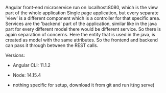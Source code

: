 Angular front-end microservice run on localhost:8080, which is the view part of the whole application
Single page application, but every separate 'view' is a different component which is a controller for that specific area.
Services are the 'backend' part of the application, similar like in the java part for every different model there would be different service. So there is again separation of concerns.
Here the entity that is used in the java, is created as model with the same attributes. So the frontend and backend can pass it through between the REST calls.

Versions:
- Angular CLI: 11.1.2
- Node: 14.15.4

- nothing specific for setup, download it from git and run it(ng serve)